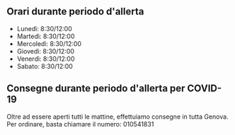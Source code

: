 ## Orari durante periodo d'allerta 

- Lunedì: 8:30/12:00
- Martedì: 8:30/12:00
- Mercoledì: 8:30/12:00
- Giovedì: 8:30/12:00
- Venerdì: 8:30/12:00
- Sabato: 8:30/12:00

## **Consegne** durante periodo d'allerta per COVID-19

Oltre ad essere aperti tutti le mattine, effettuiamo consegne in tutta Genova. Per ordinare, basta chiamare il numero: 010541831
